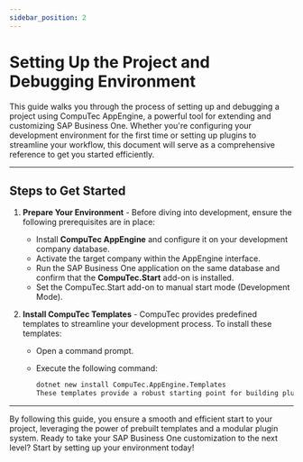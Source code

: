 ```yaml
---
sidebar_position: 2
---
```


# Setting Up the Project and Debugging Environment

This guide walks you through the process of setting up and debugging a project using CompuTec AppEngine, a powerful tool for extending and customizing SAP Business One. Whether you're configuring your development environment for the first time or setting up plugins to streamline your workflow, this document will serve as a comprehensive reference to get you started efficiently.

---

## Steps to Get Started

1. **Prepare Your Environment** - Before diving into development, ensure the following prerequisites are in place:

    - Install **CompuTec AppEngine** and configure it on your development company database.
    - Activate the target company within the AppEngine interface.
    - Run the SAP Business One application on the same database and confirm that the **CompuTec.Start** add-on is installed.
    - Set the CompuTec.Start add-on to manual start mode (Development Mode).
2. **Install CompuTec Templates** - CompuTec provides predefined templates to streamline your development process. To install these templates:

    - Open a command prompt.
    - Execute the following command:

        ```bash
        dotnet new install CompuTec.AppEngine.Templates  
        These templates provide a robust starting point for building plugins and customizations with minimal setup effort.
        ```

---
By following this guide, you ensure a smooth and efficient start to your project, leveraging the power of prebuilt templates and a modular plugin system. Ready to take your SAP Business One customization to the next level? Start by setting up your environment today!
